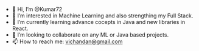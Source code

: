 - 👋 Hi, I’m @Kumar72
- 👀 I’m interested in Machine Learning and also strengthing my Full Stack.
- 🌱 I’m currently learning advance cocepts in Java and new libraries in React. 
- 💞️ I’m looking to collaborate on any ML or Java based projects. 
- 📫 How to reach me: vichandan@gmail.com

<!---
Kumar72/Kumar72 is a ✨ special ✨ repository because its `README.md` (this file) appears on your GitHub profile.
You can click the Preview link to take a look at your changes.
--->
